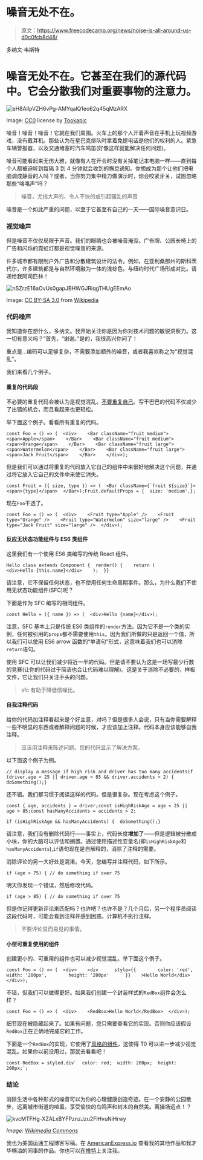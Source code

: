 # 噪音无处不在。

> 原文：<https://www.freecodecamp.org/news/noise-is-all-around-us-d0c0fcb8d48/>

多纳文·韦斯特

# 噪音无处不在。它甚至在我们的源代码中。它会分散我们对重要事物的注意力。

![eH8AIlpVZH6vPg-AMYqalQ1eo62q45qMzARX](img/29eb84b366f8d6d662ec50be82bd0328.png)

Image: [CC0](https://creativecommons.org/publicdomain/zero/1.0/) license by [Tookapic](https://www.pexels.com/photo/night-television-tv-video-8158/)

噪音！噪音！噪音！它就在我们周围。火车上的那个人开着声音在手机上玩视频游戏，没有戴耳机。那些认为在星巴克排队时拿着免提电话是他们的权利的人。紧急车辆警报器，以及交通堵塞时汽车鸣笛(好像这样就能解决任何问题)。

噪音可能看起来无伤大雅，就像有人在开会时没有关掉笔记本电脑一样——直到每个人都被迫听到每隔 3 到 4 分钟就会收到的懈怠通知。你想成为那个让他们把电脑调成静音的人吗？或者，当你努力集中精力做演示时，你会咬紧牙关，试图忽略那些“咯咯声”吗？

> 噪音，尤指大声的、令人不快的或引起骚乱的声音

噪音是一个如此严重的问题，以至于它甚至有自己的一天——国际噪音意识日。

### 视觉噪声

但是噪音不仅仅局限于声音。我们的眼睛也会被噪音淹没。广告牌、公园长椅上的广告和闪烁的霓虹灯都是视觉噪音的来源。

许多城市都有限制户外广告和分散建筑设计的法令。例如，在亚利桑那州的斯科茨代尔，许多建筑都是与自然环境融为一体的浅棕色。与纽约时代广场形成对比。请递给我阿司匹林！

![nSZrzE16aOvUs0gapJBHWGJRiqgTHUgEEmAo](img/da88f9625aca2f644a93f5055b77a54f.png)

Image: [CC BY-SA 3.0](https://creativecommons.org/licenses/by-sa/3.0) from [Wikipedia](https://en.wikipedia.org/wiki/Times_Square#/media/File:New_york_times_square-terabass.jpg)

### 代码噪声

我知道你在想什么，多纳文。我开始关注你是因为你对技术问题的敏锐洞察力。这一切有意义吗？”首先，“谢谢。”是的，我很高兴你问了！

重点是…编码可以足够复杂，不需要添加额外的噪音，或者我喜欢称之为“视觉混乱”。

我们来看几个例子。

#### 重复的代码段

不必要的重复代码会被认为是视觉混乱。[不要重复自己](https://en.wikipedia.org/wiki/Don%27t_repeat_yourself)。写干巴巴的代码不仅减少了出错的机会，而且看起来也更轻松。

举下面这个例子。看看所有重复的代码。

```
const Foo = () => (  <div>    <Bar className="fruit medium">      <span>Apple</span>    </Bar>    <Bar className="fruit medium">      <span>Orange</span>    </Bar>    <Bar className="fruit large">      <span>Watermelon</span>    </Bar>    <Bar className="fruit large">      <span>Jack Fruit</span>    </Bar>    </div>);
```

但是我们可以通过将重复的代码放入它自己的组件中来很好地解决这个问题，并通过将它放入它自己的文件中来使它消失。

```
const Fruit = ({ size, type }) => (  <Bar className={`fruit ${size}`}>    <span>{type}</span>  </Bar>);Fruit.defaultProps = {  size: 'medium',};
```

现在`Foo`干透了。

```
const Foo = () => (  <div>    <Fruit type="Apple" />    <Fruit type="Orange" />    <Fruit type="Watermelon" size="large" />    <Fruit type="Jack Fruit" size="large" />  </div>);
```

#### 反应无状态功能组件与 ES6 类组件

这里我们有一个使用 ES6 类编写的传统 React 组件。

```
Hello class extends Component {  render() {    return (      <div>Hello {this.name}</div>    );  }}
```

请注意，它不保留任何状态，也不使用任何生命周期事件。那么，为什么我们不使用无状态功能组件(SFC)呢？

下面是作为 SFC 编写的相同组件。

```
const Hello = ({ name }) => (  <div>Hello {name}</div>);
```

注意，SFC 基本上只是传统 ES6 类组件的`render`方法。因为它不是一个类的实例，任何被引用的`props`都不需要使用`this`。因为我们所做的只是返回一个值，所以我们可以使用 ES6 arrow 函数的“单语句”形式，这意味着我们也可以消除`return`语句。

使用 SFC 可以让我们减少将近一半的代码。但是请不要认为这是一场写最少行数的竞赛(让你的代码过于简洁也会让代码难以理解)。这是关于消除不必要的，样板文件，它让我们只关注手头的问题。

> sfc 有助于降低信噪比。

#### 自我注释代码

给你的代码加注释看起来是个好主意，对吗？但是很多人会说，只有当你需要解释一些不明显的东西或者解释问题的时候，才应该加上注释。代码本身应该能够自我注释。

> 应该用注释来陈述问题。您的代码显示了解决方案。

以下面这个例子为例。

```
// display a message if high risk and driver has too many accidentsif (driver.age < 25 || driver.age > 85 && driver.accidents > 2) {  doSomething();}
```

还不错。我们都习惯于阅读这样的代码。但是很复杂。现在考虑这个例子。

```
const { age, accidents } = driver;const isHighRiskAge = age < 25 || age > 85;const hasManyAccidents = accidents > 2;
```

```
if (isHighRiskAge && hasManyAccidents) {  doSomething();}
```

请注意，我们没有删除代码行——事实上，代码长度**增加了**——但是逻辑被分散成小块，你的大脑可以评估和搁置。通过使用描述性变量名(即`isHighRiskAge`和`hasManyAccidents`),`if`语句现在是自解释的，消除了注释的需要。

消除评论的另一大好处是混淆。今天，您编写并注释代码，如下所示。

```
if (age > 75) { // do something if over 75
```

明天你发现一个错误，然后修改代码。

```
if (age > 85) { // do something if over 75
```

但是你记得更新评论来匹配吗？也许吧？也许不是？几个月后，另一个程序员阅读这段代码时，可能会看到注释并感到困惑。计算机不执行注释。

> 不要评论显而易见的事情。

#### 小型可重复使用的组件

创建更小的、可重用的组件也可以减少视觉混乱。举下面这个例子。

```
const Foo = () => (  <div>    <div      style={{        color: 'red',        width: '200px',        height: '200px'      }}    >Hello World</div>  </div>);
```

不错，但我们可以做得更好。如果我们创建一个封装样式的`RedBox`组件会怎么样？

```
const Foo = () => (  <div>    <RedBox>Hello World</RedBox>  </div>);
```

细节现在被隐藏起来了。如果有问题，您只需要查看它的实现。否则你应该假设`RedBox`正在正确地完成它的工作。

下面是一个`RedBox`的实现，它使用了[风格的组件](https://www.styled-components.com/)，这使得 T0 可以进一步减少视觉混乱。如果你以前没用过，那就去看看吧！

```
const RedBox = styled.div`  color: red;  width: 200px;  height: 200px;`;
```

### 结论

消除生活中各种形式的噪音可以为你的心理健康创造奇迹。在一个安静的公园散步，远离城市街道的喧嚣。享受愉快的鸟鸣声和树木的自然美。离操场远点！？

![kvcMTFHg-XZALxBYFPznzJzu2FlHvuNiHrwy](img/d4264eb01e42573ab0244c8b68b6feb9.png)

*Image: [Wikimedia Commons](https://commons.wikimedia.org/wiki/File:%C3%87ocuk_park%C4%B1.JPG)*

我也为美国运通工程博客写稿。在 [AmericanExpress.io](http://americanexpress.io/) 查看我的其他作品和我才华横溢的同事的作品。你也可以[在推特](https://twitter.com/donavon)上关注我。